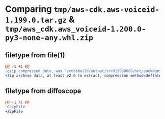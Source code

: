 # Comparing `tmp/aws-cdk.aws-voiceid-1.199.0.tar.gz` & `tmp/aws_cdk.aws_voiceid-1.200.0-py3-none-any.whl.zip`

## filetype from file(1)

```diff
@@ -1 +1 @@
-gzip compressed data, was "/codebuild/output/src015969006/src/packages/@aws-cdk/aws-voiceid/dist/python/aws-cdk.aws-voiceid-1.199.0.tar", last modified: Thu Apr 20 17:20:35 2023, max compression
+Zip archive data, at least v2.0 to extract, compression method=deflate
```

## filetype from diffoscope

```diff
@@ -1 +1 @@
-GzipFile
+ZipFile
```

